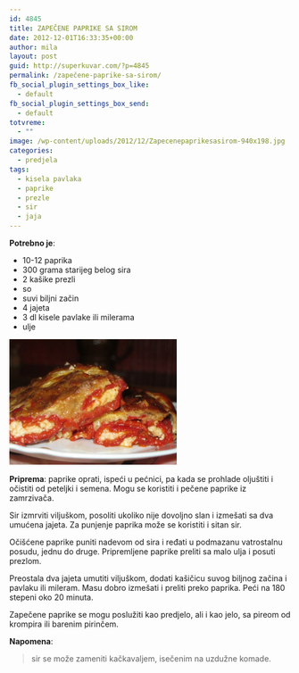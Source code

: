 ```yaml
---
id: 4845
title: ZAPEČENE PAPRIKE SA SIROM
date: 2012-12-01T16:33:35+00:00
author: mila
layout: post
guid: http://superkuvar.com/?p=4845
permalink: /zapečene-paprike-sa-sirom/
fb_social_plugin_settings_box_like:
  - default
fb_social_plugin_settings_box_send:
  - default
totvreme:
  - ""
image: /wp-content/uploads/2012/12/Zapecenepaprikesasirom-940x198.jpg
categories:
  - predjela
tags:
  - kisela pavlaka
  - paprike
  - prezle
  - sir
  - jaja
---
```

**Potrebno je**:

  * 10-12 paprika
  * 300 grama starijeg belog sira
  * 2 kašike prezli
  * so
  * suvi biljni začin
  * 4 jajeta
  * 3 dl kisele pavlake ili milerama
  * ulje

<img class="alignnone size-medium wp-image-4847" title="Zapecenepaprikesasirom" src="/wp-content/uploads/2012/12/Zapecenepaprikesasirom-1024x768.jpg" alt="" width="300" height="225" /> 

**Priprema**: paprike oprati, ispeći u pećnici, pa kada se prohlade oljuštiti i očistiti od peteljki i semena. Mogu se koristiti i pečene paprike iz zamrzivača.

Sir izmrviti viljuškom, posoliti ukoliko nije dovoljno slan i izmešati sa dva umućena jajeta. Za punjenje paprika može se koristiti i sitan sir.

Očišćene paprike puniti nadevom od sira i ređati u podmazanu vatrostalnu posudu, jednu do druge. Pripremljene paprike preliti sa malo ulja i posuti prezlom.

Preostala dva jajeta umutiti viljuškom, dodati kašičicu suvog biljnog začina i pavlaku ili mileram. Masu dobro izmešati i preliti preko paprika. Peći na 180 stepeni oko 20 minuta.

Zapečene paprike se mogu poslužiti kao predjelo, ali i kao jelo, sa pireom od krompira ili barenim pirinčem.

**Napomena**: 
> sir se može zameniti kačkavaljem, isečenim na uzdužne komade.